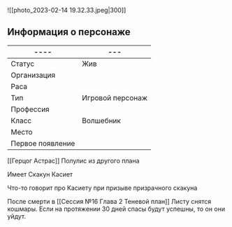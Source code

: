 ![[photo_2023-02-14 19.32.33.jpeg|300]]
## Информация о персонаже
| ----             | --- |
| ---------------- | --- |
| Статус           |  Жив   |
| Организация      |     |
| Раса             |     |
| Тип              | Игровой персонаж    |
| Профессия        |     |
| Класс            |  Волшебник   |
| Место|     |
|  Первое появление    |     |

[[Герцог Астрас]] Полулис из другого плана

Имеет
Скакун Касиет


Что-то говорит про Касиету при призыве призрачного скакуна

После смерти в [[Сессия №16 Глава 2 Теневой план]] Листу снятся кошмары. Если на протяжении 30 дней спасы будут успешны, то он они уйдут.